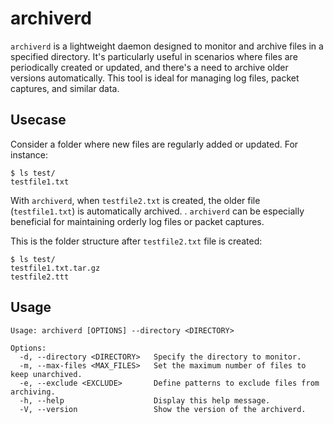 # archiverd

`archiverd` is a lightweight daemon designed to monitor and archive files in a specified directory. It's particularly useful in scenarios where files are periodically created or updated, and there's a need to archive older versions automatically. This tool is ideal for managing log files, packet captures, and similar data.

## Usecase

Consider a folder where new files are regularly added or updated. For instance:

```
$ ls test/
testfile1.txt
```

With `archiverd`, when `testfile2.txt` is created, the older file (`testfile1.txt`) is automatically archived. . `archiverd` can be especially beneficial for maintaining orderly log files or packet captures.

This is the folder structure after `testfile2.txt` file is created:

```
$ ls test/
testfile1.txt.tar.gz
testfile2.ttt
```

## Usage

```
Usage: archiverd [OPTIONS] --directory <DIRECTORY>

Options:
  -d, --directory <DIRECTORY>   Specify the directory to monitor.
  -m, --max-files <MAX_FILES>   Set the maximum number of files to keep unarchived.
  -e, --exclude <EXCLUDE>       Define patterns to exclude files from archiving.
  -h, --help                    Display this help message.
  -V, --version                 Show the version of the archiverd.
```
